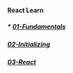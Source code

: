 **React Learn**

##### * [01-Fundamentals](./O1-Fundamentals)

##### [02-Initializing](./02-Initialize)

##### [03-React](./03-React)
